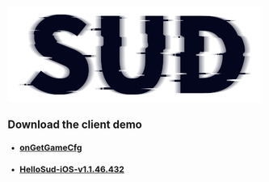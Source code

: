 #

![SUD](../../../Resource/logo.png)

## Download the client demo
- ### [onGetGameCfg](onGetGameCfg.md)

- ### [HelloSud-iOS-v1.1.46.432](https://github.com/SudTechnology/hello-sud-ios/releases/tag/v1.1.46.432)

